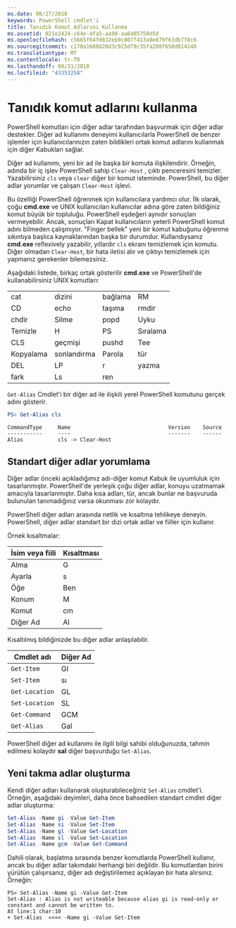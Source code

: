 ```yaml
---
ms.date: 08/27/2018
keywords: PowerShell cmdlet'i
title: Tanıdık Komut Adlarını Kullanma
ms.assetid: 021e2424-c64e-4fa5-aa98-aa6405758d5d
ms.openlocfilehash: c5665f64fd832eb9c807f413a8e879f63db7f8c6
ms.sourcegitcommit: c170a1608d20d3c925d79c35fa208f650d014146
ms.translationtype: MT
ms.contentlocale: tr-TR
ms.lasthandoff: 08/31/2018
ms.locfileid: "43353258"
---
```

# <a name="using-familiar-command-names"></a>Tanıdık komut adlarını kullanma

PowerShell komutları için diğer adlar tarafından başvurmak için diğer adlar destekler. Diğer ad kullanımı deneyimi kullanıcılarla PowerShell de benzer işlemler için kullanıcılarınızın zaten bildikleri ortak komut adlarını kullanmak için diğer Kabukları sağlar.

Diğer ad kullanımı, yeni bir ad ile başka bir komuta ilişkilendirir. Örneğin, adında bir iç işlev PowerShell sahip `Clear-Host` , çıktı penceresini temizler. Yazabilirsiniz `cls` veya `clear` diğer bir komut isteminde. PowerShell, bu diğer adlar yorumlar ve çalışan `Clear-Host` işlevi.

Bu özelliği PowerShell öğrenmek için kullanıcılara yardımcı olur. İlk olarak, çoğu **cmd.exe** ve UNIX kullanıcıları kullanıcılar adına göre zaten bildiğiniz komut büyük bir topluluğu. PowerShell eşdeğeri aynıdır sonuçları vermeyebilir. Ancak, sonuçları Kapat kullanıcıların yeterli PowerShell komut adını bilmeden çalışmıyor. "Finger bellek" yeni bir komut kabuğunu öğrenme sıkıntıya başlıca kaynaklarından başka bir durumdur. Kullandıysanız **cmd.exe** reflexively yazabilir, yıllardır `cls` ekranı temizlemek için komutu. Diğer olmadan `Clear-Host`, bir hata iletisi alır ve çıktıyı temizlemek için yapmanız gerekenler bilemezsiniz.

Aşağıdaki listede, birkaç ortak gösterilir **cmd.exe** ve PowerShell'de kullanabilirsiniz UNIX komutları:

|||||
|-|-|-|-|
|cat|dizini|bağlama|RM|
|CD|echo|taşıma|rmdir|
|chdir|Silme|popd|Uyku|
|Temizle|H|PS|Sıralama|
|CLS|geçmişi|pushd|Tee|
|Kopyalama|sonlandırma|Parola|tür|
|DEL|LP|r|yazma|
|fark|Ls|ren||

`Get-Alias` Cmdlet'i bir diğer ad ile ilişkili yerel PowerShell komutunu gerçek adını gösterir.

```powershell
PS> Get-Alias cls
```

```Output
CommandType     Name                               Version    Source
-----------     ----                               -------    ------
Alias           cls -> Clear-Host
```

## <a name="interpreting-standard-aliases"></a>Standart diğer adlar yorumlama

Diğer adlar önceki açıkladığımız adı-diğer komut Kabuk ile uyumluluk için tasarlanmıştır.
PowerShell'de yerleşik çoğu diğer adlar, konuyu uzatmamak amacıyla tasarlanmıştır. Daha kısa adları, tür, ancak bunlar ne başvuruda bulunulan tanımadığınız varsa okunması zor kolaydır.

PowerShell diğer adları arasında netlik ve kısaltma tehlikeye deneyin. PowerShell, diğer adlar standart bir dizi ortak adlar ve fiiller için kullanır.

Örnek kısaltmalar:

| İsim veya fiili | Kısaltması |
|--------------|--------------|
| Alma          | G            |
| Ayarla          | s            |
| Öğe         | Ben            |
| Konum     | M            |
| Komut      | cm           |
| Diğer Ad        | Al           |

Kısaltılmış bildiğinizde bu diğer adlar anlaşılabilir.

| Cmdlet adı    | Diğer Ad |
|----------------|-------|
| `Get-Item `    | GI    |
| `Set-Item`     | sı    |
| `Get-Location` | GL    |
| `Set-Location` | SL    |
| `Get-Command`  | GCM   |
| `Get-Alias`    | Gal   |

PowerShell diğer ad kullanımı ile ilgili bilgi sahibi olduğunuzda, tahmin edilmesi kolaydır **sal** diğer başvurduğu `Set-Alias`.

## <a name="creating-new-aliases"></a>Yeni takma adlar oluşturma

Kendi diğer adları kullanarak oluşturabileceğiniz `Set-Alias` cmdlet'i. Örneğin, aşağıdaki deyimleri, daha önce bahsedilen standart cmdlet diğer adlar oluşturma:

```powershell
Set-Alias -Name gi -Value Get-Item
Set-Alias -Name si -Value Set-Item
Set-Alias -Name gl -Value Get-Location
Set-Alias -Name sl -Value Set-Location
Set-Alias -Name gcm -Value Get-Command
```

Dahili olarak, başlatma sırasında benzer komutlarda PowerShell kullanır, ancak bu diğer adlar takımdaki herhangi biri değildir.
Bu komutlardan birini yürütün çalışırsanız, diğer adı değiştirilemez açıklayan bir hata alırsınız. Örneğin:

```
PS> Set-Alias -Name gi -Value Get-Item
Set-Alias : Alias is not writeable because alias gi is read-only or constant and cannot be written to.
At line:1 char:10
+ Set-Alias  <<<< -Name gi -Value Get-Item
```